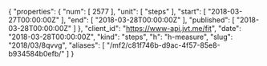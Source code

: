 {
  "properties": {
    "num": [
      2577
    ],
    "unit": [
      "steps"
    ],
    "start": [
      "2018-03-27T00:00:00Z"
    ],
    "end": [
      "2018-03-28T00:00:00Z"
    ],
    "published": [
      "2018-03-28T00:00:00Z"
    ]
  },
  "client_id": "https://www-api.jvt.me/fit",
  "date": "2018-03-28T00:00:00Z",
  "kind": "steps",
  "h": "h-measure",
  "slug": "2018/03/8qvvg",
  "aliases": [
    "/mf2/c81f746b-d9ac-4f57-85e8-b934584b0efb/"
  ]
}
